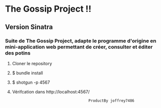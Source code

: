 # The Gossip Project !!
## Version Sinatra

### Suite de The Gossip Project, adapte le programme d'origine en mini-application web permettant de créer, consulter et éditer des potins

1. Cloner le repository

2. $ bundle install
 
3. $ shotgun -p 4567

4. Vérifcation dans http://localhost:4567/


                                          ProductBy joffrey7486